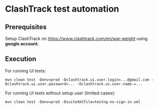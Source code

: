 # ClashTrack test automation

## Prerequisites
Setup ClashTrack on https://www.clashtrack.com/en/war-weight using **google account.**

## Execution
For running UI tests:
```
mvn clean test -Denv=prod -Dclashtrack.ui.user.login=...@gmail.com -Dclashtrack.ui.user.password=... -Dclashtrack.ui.user.name.=...
```
For running UI tests without setup user (limited cases):
```
mvn clean test -Denv=prod -DsuiteXmlFile=testng-no-sign-in.xml
```
